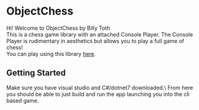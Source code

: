 # ObjectChess
 
 Hi! Welcome to ObjectChess by Billy Toth\
 This is a chess game library with an attached Console Player. The Console Player is rudimentary in aesthetics but allows you to play a full game of chess!\
 You can play using this library [here](https://wtoth.com).
 
 ## Getting Started
 Make sure you have visual studio and C#/dotnet7 downloaded.\ 
 From here you should be able to just build and run the app launching you into the cli based game. 
 
